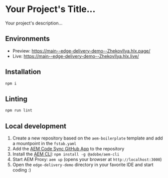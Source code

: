 # Your Project's Title...
Your project's description...

## Environments
- Preview: https://main--edge-delivery-demo--ZhekovIlya.hlx.page/
- Live: https://main--edge-delivery-demo--ZhekovIlya.hlx.live/

## Installation

```sh
npm i
```

## Linting

```sh
npm run lint
```

## Local development

1. Create a new repository based on the `aem-boilerplate` template and add a mountpoint in the `fstab.yaml`
1. Add the [AEM Code Sync GitHub App](https://github.com/apps/aem-code-sync) to the repository
1. Install the [AEM CLI](https://github.com/adobe/helix-cli): `npm install -g @adobe/aem-cli`
1. Start AEM Proxy: `aem up` (opens your browser at `http://localhost:3000`)
1. Open the `edge-delivery-demo` directory in your favorite IDE and start coding :)

